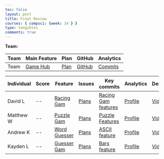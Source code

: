 ```yaml
---
toc: false
layout: post
title: Final Review
courses: { compsci: {week: 14 } } 
type: tangibles
comments: true
---
```


**Team:**
<br>

| Team | Main Feature | Plan | GitHub | Analytics |
| ---- | ------------ | ---- | ------ | --------- |
| Team | [Game Hub](https://davidl0914.github.io/TheIdealGam/2023/12/01/Game-hub.html) | [Plan](https://davidl0914.github.io/TheIdealGam/2023/11/15/binary_overview_IPYNB_2_.html) | [GitHub](https://github.com/DavidL0914/TheIdealGam) | [Commits](https://github.com/DavidL0914/TheIdealGam/commits/main) |



| Individual  | Score | Feature | Issues |  Key commits | Analytics | Demo |
| ----------- | -------------------------- | ----------- | --------| ---------------- | ---------- | -----------|
| David L | -- | [Racing Gam](https://davidl0914.github.io/TheIdealGam//2023/11/15/binary-test-race.html) | [Plans](https://davidl0914.github.io/TheIdealGam/2023/11/15/binary_car-race_IPYNB_2_.html) | [Racing Gam features](https://github.com/DavidL0914/TheIdealGam/commit/642e33921a9fc9d35a02ee2df7619af0ee434a4e) | [Profile](https://github.com/DavidL0914) | [Video](https://clipchamp.com/watch/CTpjLCWcSMV) |
| Matthew W | -- | [Puzzle Gam](https://davidl0914.github.io/TheIdealGam//2023-11-31-binary_puzzle.html) | [Plans](https://davidl0914.github.io/TheIdealGam/2023/11/15/binary_puzzle_IPYNB_2_.html) | [Puzzle Features](https://github.com/DavidL0914/TheIdealGam/commit/9fa809cc2c56329d1ed9988cdeefe3581e0ca1d2) | [Profile](https://github.com/7mwang) | [Video](https://www.youtube.com/watch?v=bALbCfR1-0A) |
| Andrew K | -- | [Word Guesser](https://davidl0914.github.io/TheIdealGam//2023/11/15/mini-game-working.html) | [Plans](https://davidl0914.github.io/TheIdealGam/2023/11/15/binary-mini-game_IPYNB_2_.html) | [ASCII feature](https://github.com/DavidL0914/TheIdealGam/commit/e6974572ab96635565635132ba1396a708e4a5d8) | [Profile](https://github.com/ak146) | [Video](https://drive.google.com/file/d/1Ke5cvfbtxydOwltnyZQz2SO7CYTbn3d9/view?usp=sharing)|
| Kayden L | -- | [Guesser Gam](https://davidl0914.github.io/TheIdealGam//2023/11/30/binary_quiz.html) | [Plans](https://davidl0914.github.io/TheIdealGam/2023/11/15/binary_guesser_IPYNB_2_.html) | [Bars feature](https://github.com/DavidL0914/TheIdealGam/commit/85d3173a417101d527ba6354cd47161826c84979) | [Profile](https://github.com/KaydenLe) | [Video](https://drive.google.com/file/d/1sgYuWA5UNI8HnFTx7KwP0CYDWx3mArm4/view?usp=drive_link) |